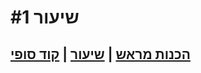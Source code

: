 # שיעור #1  
## [הכנות מראש](prerequisite.md) | [שיעור](lesson.md) | [קוד סופי](android_studio\FtcRobotController\TeamCode\src\main\java\org\firstinspires\ftc\teamcode\TankDrive.java)
